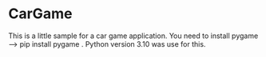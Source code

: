 # CarGame
This is a little sample for a car game application.
You need to install pygame --> pip install pygame .
Python version 3.10 was use for this.
